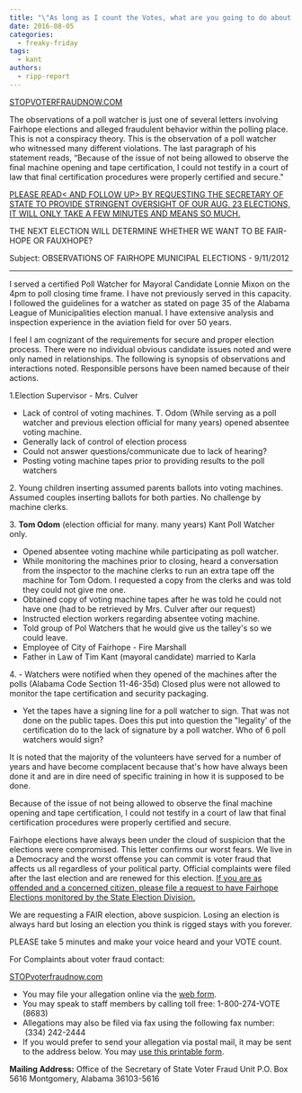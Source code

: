 ```yaml
---
title: "\"As long as I count the Votes, what are you going to do about it?\""
date: 2016-08-05
categories: 
  - freaky-friday
tags: 
  - kant
authors: 
  - ripp-report
---
```


[STOPVOTERFRAUDNOW.COM](https://cdn.rippreport.com/wp-content/uploads/2016/08/stopvoterfraudnow.com)

The observations of a poll watcher is just one of several letters involving Fairhope elections and alleged fraudulent behavior within the polling place.  This is not a conspiracy theory. This is the observation of a poll watcher who witnessed many different violations. The last paragraph of his statement reads, “Because of the issue of not being allowed to observe the final machine opening and tape certification, I could not testify in a court of law that final certification procedures were properly certified and secure."

[PLEASE READ< AND FOLLOW UP> BY REQUESTING THE SECRETARY OF STATE TO PROVIDE STRINGENT OVERSIGHT OF OUR AUG. 23 ELECTIONS, IT WILL ONLY TAKE A FEW MINUTES AND MEANS SO MUCH.](https://cdn.rippreport.com/wp-content/uploads/2016/08/contactus.aspx?sm=voters)

THE NEXT ELECTION WILL DETERMINE WHETHER WE WANT TO BE FAIR-HOPE OR FAUXHOPE?

Subject: OBSERVATIONS OF FAIRHOPE MUNICIPAL ELECTIONS - 9/11/2012

* * *

I served a certified Poll Watcher for Mayoral Candidate Lonnie Mixon on the 4pm to poll closing time frame. I have not previously served in this capacity. I followed the guidelines for a watcher as stated on page 35 of the Alabama League of Municipalities election manual. I have extensive analysis and inspection experience in the aviation field for over 50 years.

I feel I am cognizant of the requirements for secure and proper election process. There were no individual obvious candidate issues noted and were only named in relationships. The following is synopsis of observations and interactions noted. Responsible persons have been named because of their actions.

1.Election Supervisor - Mrs. Culver

- Lack of control of voting machines. T. Odom (While serving as a poll watcher and previous election official for many years) opened absentee voting machine.
- Generally lack of control of election process
- Could not answer questions/communicate due to lack of hearing?
- Posting voting machine tapes prior to providing results to the poll watchers

2\. Young children inserting assumed parents ballots into voting machines. Assumed couples inserting ballots for both parties. No challenge by machine clerks.

3\. **Tom Odom** (election official for many. many years) Kant Poll Watcher only.

- Opened absentee voting machine while participating as poll watcher.
- While monitoring the machines prior to closing, heard a conversation from the inspector to the machine clerks to run an extra tape off the machine for Tom Odom. I requested a copy from the clerks and was told they could not give me one.
- Obtained copy of voting machine tapes after he was told he could not have one (had to be retrieved by Mrs. Culver after our request)
- Instructed election workers regarding absentee voting machine.
- Told group of Pol Watchers that he would give us the talley's so we could leave.
- Employee of City of Fairhope - Fire Marshall
- Father in Law of Tim Kant (mayoral candidate) married to Karla

4\. - Watchers were notified when they opened of the machines after the polls (Alabama Code Section 11-46-35d) Closed plus were not allowed to monitor the tape certification and security packaging.

- Yet the tapes have a signing line for a poll watcher to sign. That was not done on the public tapes. Does this put into question the "legality' of the certification do to the lack of signature by a poll watcher. Who of 6 poll watchers would sign?

It is noted that the majority of the volunteers have served for a number of years and have become complacent because that's how have always been done it and are in dire need of specific training in how it is supposed to be done.

Because of the issue of not being allowed to observe the final machine opening and tape certification, I could not testify in a court of law that final certification procedures were properly certified and secure.

Fairhope elections have always been under the cloud of suspicion that the elections were compromised. This letter confirms our worst fears. We live in a Democracy and the worst offense you can commit is voter fraud that affects us all regardless of your political party. Official complaints were filed after the last election and are renewed for this election. [If you are as offended and a concerned citizen, please file a request to have Fairhope Elections monitored by the State Election Division.](https://cdn.rippreport.com/wp-content/uploads/2016/08/contactus.aspx?sm=voters)

We are requesting a FAIR election, above suspicion. Losing an election is always hard but losing an election you think is rigged stays with you forever.

PLEASE take 5 minutes and make your voice heard and your VOTE count.

For Complaints about voter fraud contact:

[STOPvoterfraudnow.com](https://cdn.rippreport.com/wp-content/uploads/2016/08/STOPvoterfraudnow.com)

- You may file your allegation online via the [web form](https://cdn.rippreport.com/wp-content/uploads/2016/08/reportOnline.aspx).
- You may speak to staff members by calling toll free: 1-800-274-VOTE (8683)
- Allegations may also be filed via fax using the following fax number:  (334) 242-2444
- If you would prefer to send your allegation via postal mail, it may be sent to the address below. You may [use this printable form](https://cdn.rippreport.com/wp-content/uploads/2016/08/AlabamaElectionComplaintForm.pdf).

**Mailing Address:** Office of the Secretary of State Voter Fraud Unit P.O. Box 5616 Montgomery, Alabama 36103-5616
